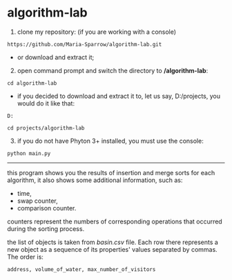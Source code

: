 # algorithm-lab
1. clone my repository: 
(if you are working with a console)
```
https://github.com/Maria-Sparrow/algorithm-lab.git
```
* or download and extract it;

2. open command prompt and switch the directory to **/algorithm-lab**:
```
cd algorithm-lab
```
* if you decided to download and extract it to, let us say, D:/projects, you would do it like that:
```
D:
```
```
cd projects/algorithm-lab
```


3. if you do not have Phyton 3+ installed, you must use the console:
```
python main.py
```

***

this program shows you the results of insertion and merge sorts for each algorithm, it also shows some additional information, such as:
* time,
* swap counter,
* comparison counter.

counters represent the numbers of corresponding operations that occurred during the sorting process.

the list of objects is taken from *basin.csv* file. Each row there represents a new object as a sequence of its properties' values separated by commas. The order is:
```
address, volume_of_water, max_number_of_visitors
```
